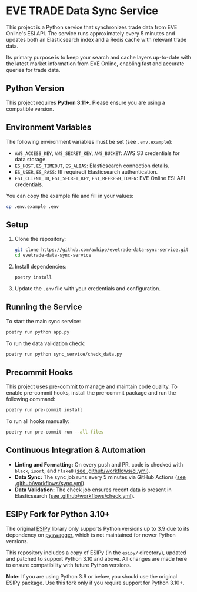 # EVE TRADE Data Sync Service

This project is a Python service that synchronizes trade data from EVE Online's ESI API. The service runs approximately every 5 minutes and updates both an Elasticsearch index and a Redis cache with relevant trade data.

Its primary purpose is to keep your search and cache layers up-to-date with the latest market information from EVE Online, enabling fast and accurate queries for trade data.

## Python Version

This project requires **Python 3.11+**. Please ensure you are using a compatible version.

## Environment Variables

The following environment variables must be set (see `.env.example`):

- `AWS_ACCESS_KEY`, `AWS_SECRET_KEY`, `AWS_BUCKET`: AWS S3 credentials for data storage.
- `ES_HOST`, `ES_TIMEOUT`, `ES_ALIAS`: Elasticsearch connection details.
- `ES_USER`, `ES_PASS`: (If required) Elasticsearch authentication.
- `ESI_CLIENT_ID`, `ESI_SECRET_KEY`, `ESI_REFRESH_TOKEN`: EVE Online ESI API credentials.

You can copy the example file and fill in your values:

```bash
cp .env.example .env
```

## Setup

1. Clone the repository:
   ```bash
   git clone https://github.com/awhipp/evetrade-data-sync-service.git
   cd evetrade-data-sync-service
   ```

2. Install dependencies:
   ```bash
   poetry install
   ```

3. Update the `.env` file with your credentials and configuration.

## Running the Service

To start the main sync service:

```bash
poetry run python app.py
```

To run the data validation check:

```bash
poetry run python sync_service/check_data.py
```

## Precommit Hooks

This project uses [pre-commit](https://pre-commit.com/) to manage and maintain code quality. To enable pre-commit hooks, install the pre-commit package and run the following command:

```bash
poetry run pre-commit install
```

To run all hooks manually:

```bash
poetry run pre-commit run --all-files
```

## Continuous Integration & Automation

- **Linting and Formatting:** On every push and PR, code is checked with `black`, `isort`, and `flake8` ([see .github/workflows/ci.yml](.github/workflows/ci.yml)).
- **Data Sync:** The sync job runs every 5 minutes via GitHub Actions ([see .github/workflows/sync.yml](.github/workflows/sync.yml)).
- **Data Validation:** The check job ensures recent data is present in Elasticsearch ([see .github/workflows/check.yml](.github/workflows/check.yml)).

## ESIPy Fork for Python 3.10+

The original [ESIPy](https://github.com/ESIpy/ESIpy) library only supports Python versions up to 3.9 due to its dependency on [pyswagger](https://github.com/mission-liao/pyswagger), which is not maintained for newer Python versions.

This repository includes a copy of ESIPy (in the `esipy/` directory), updated and patched to support Python 3.10 and above. All changes are made here to ensure compatibility with future Python versions.

**Note:** If you are using Python 3.9 or below, you should use the original ESIPy package. Use this fork only if you require support for Python 3.10+.
